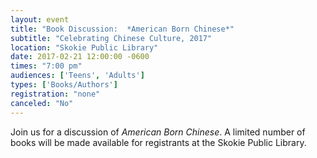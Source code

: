```yaml
---
layout: event
title: "Book Discussion:  *American Born Chinese*"
subtitle: "Celebrating Chinese Culture, 2017"
location: "Skokie Public Library"
date: 2017-02-21 12:00:00 -0600
times: "7:00 pm"
audiences: ['Teens', 'Adults']
types: ['Books/Authors']
registration: "none"
canceled: "No"
---
```

Join us for a discussion of *American Born Chinese*. A limited number of books will be made available for registrants at the Skokie Public Library.

